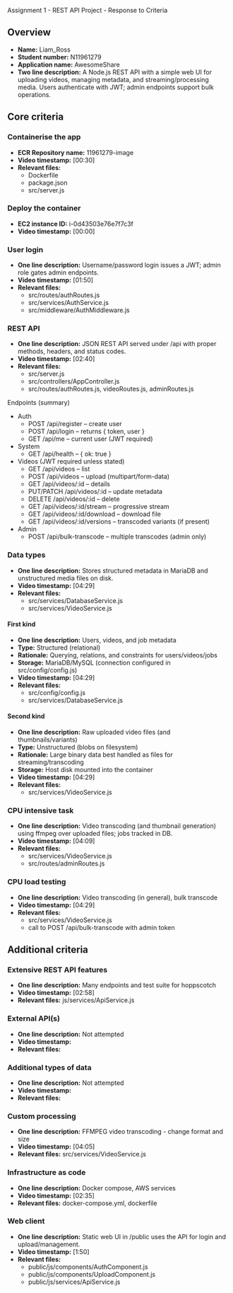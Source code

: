 Assignment 1 - REST API Project - Response to Criteria

Overview
------------------------------------------------

- **Name:** Liam_Ross  
- **Student number:** N11961279
- **Application name:** AwesomeShare
- **Two line description:** A Node.js REST API with a simple web UI for uploading videos, managing metadata, and streaming/processing media. Users authenticate with JWT; admin endpoints support bulk operations.

Core criteria
------------------------------------------------

### Containerise the app

- **ECR Repository name:** 11961279-image
- **Video timestamp:** [00:30]
- **Relevant files:**
  - Dockerfile
  - package.json
  - src/server.js

### Deploy the container

- **EC2 instance ID:** i-0d43503e76e7f7c3f
- **Video timestamp:** [00:00]

### User login

- ****One line description:**** Username/password login issues a JWT; admin role gates admin endpoints.
- **Video timestamp:** [01:50]
- **Relevant files:**
  - src/routes/authRoutes.js
  - src/services/AuthService.js
  - src/middleware/AuthMiddleware.js

### REST API

- **One line description:** JSON REST API served under /api with proper methods, headers, and status codes.
- **Video timestamp:** [02:40]
- **Relevant files:**
  - src/server.js
  - src/controllers/AppController.js
  - src/routes/authRoutes.js, videoRoutes.js, adminRoutes.js

Endpoints (summary)
- Auth
  - POST /api/register – create user
  - POST /api/login – returns { token, user }
  - GET  /api/me – current user (JWT required)
- System
  - GET  /api/health – { ok: true }
- Videos (JWT required unless stated)
  - GET  /api/videos – list
  - POST /api/videos – upload (multipart/form-data)
  - GET  /api/videos/:id – details
  - PUT/PATCH /api/videos/:id – update metadata
  - DELETE /api/videos/:id – delete
  - GET  /api/videos/:id/stream – progressive stream
  - GET  /api/videos/:id/download – download file
  - GET  /api/videos/:id/versions – transcoded variants (if present)
- Admin
  - POST /api/bulk-transcode – multiple transcodes (admin only)

### Data types

- **One line description:** Stores structured metadata in MariaDB and unstructured media files on disk.
- **Video timestamp:** [04:29]
- **Relevant files:**
  - src/services/DatabaseService.js
  - src/services/VideoService.js

#### First kind

- **One line description:** Users, videos, and job metadata
- **Type:** Structured (relational)
- **Rationale:** Querying, relations, and constraints for users/videos/jobs
- **Storage:** MariaDB/MySQL (connection configured in src/config/config.js)
- **Video timestamp:** [04:29]
- **Relevant files:**
  - src/config/config.js
  - src/services/DatabaseService.js

#### Second kind

- **One line description:** Raw uploaded video files (and thumbnails/variants)
- **Type:** Unstructured (blobs on filesystem)
- **Rationale:** Large binary data best handled as files for streaming/transcoding
- **Storage:** Host disk mounted into the container
- **Video timestamp:** [04:29]
- **Relevant files:**
  - src/services/VideoService.js

### CPU intensive task

- **One line description:** Video transcoding (and thumbnail generation) using ffmpeg over uploaded files; jobs tracked in DB.
- **Video timestamp:** [04:09]
- **Relevant files:**
  - src/services/VideoService.js
  - src/routes/adminRoutes.js

### CPU load testing

- **One line description:** Video transcoding (in general), bulk transcode
- **Video timestamp:** [04:29]
- **Relevant files:**
  - src/services/VideoService.js
  - call to POST /api/bulk-transcode with admin token

Additional criteria
------------------------------------------------

### Extensive REST API features

- **One line description:** Many endpoints and test suite for hoppscotch
- **Video timestamp:** [02:58]
- **Relevant files:** js/services/ApiService.js

### External API(s)

- **One line description:** Not attempted
- **Video timestamp:**                          
- **Relevant files:**

### Additional types of data

- **One line description:** Not attempted
- **Video timestamp:**
- **Relevant files:**

### Custom processing

- **One line description:** FFMPEG video transcoding - change format and size
- **Video timestamp:** [04:05]
- **Relevant files:** src/services/VideoService.js

### Infrastructure as code
 
- **One line description:** Docker compose, AWS services
- **Video timestamp:** [02:35]
- **Relevant files:** docker-compose.yml, dockerfile

### Web client

- **One line description:** Static web UI in /public uses the API for login and upload/management.
- **Video timestamp:** [1:50]
- **Relevant files:**
  - public/js/components/AuthComponent.js
  - public/js/components/UploadComponent.js
  - public/js/services/ApiService.js